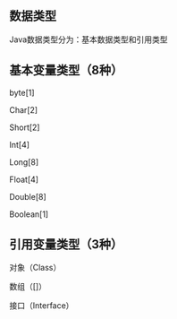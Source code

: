 ## 数据类型

Java数据类型分为：基本数据类型和引用类型



## 基本变量类型（8种）

byte[1]

Char[2]

Short[2]

Int[4]

Long[8]

Float[4]

Double[8]

Boolean[1]



## 引用变量类型（3种）

对象（Class）

数组（[]）

接口（Interface）
